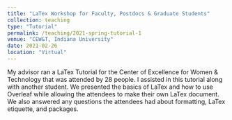 ```yaml
---
title: "LaTex Workshop for Faculty, Postdocs & Graduate Students"
collection: teaching
type: "Tutorial"
permalink: /teaching/2021-spring-tutorial-1
venue: "CEW&T, Indiana University"
date: 2021-02-26
location: "Virtual"
---
```


My advisor ran a LaTex Tutorial for the Center of Excellence for Women & Technology that was attended by 28 people. I assisted in this tutorial along with another student. We presented the basics of LaTex and how to use Overleaf while allowing the attendees to make their own LaTex document. We also answered any questions the attendees had about formatting, LaTex etiquette, and packages.
